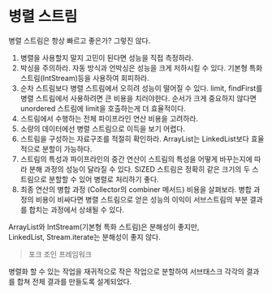 # 병렬 스트림

병렬 스트림은 항상 빠르고 좋은가? 그렇진 않다.

1. 병렬을 사용할지 말지 고민이 된다면 성능을 직접 측정하라. 
2. 박싱을 주의하라. 자동 방식과 언박싱은 성능을 크게 저하시킬 수 있다. 기본형 특화 스트림(IntStream)등을 사용하여 회피하라.
3. 순차 스트림보다 병렬 스트림에서 오히려 성능이 떨어질 수 있다. limit, findFirst를 병렬 스트림에서 사용하려면 큰 비용을 치러야한다. 순서가 크게 중요하지 않다면 unordered 스트림에 limit을 호출하는게 더 효율적이다.
4. 스트림에서 수행하는 전체 파이프라인 연산 비용을 고려하라. 
5. 소량의 데이터에선 병렬 스트림으로 이득을 보기 어렵다. 
6. 스트림을 구성하는 자료구조를 적절히 확인하라. ArrayList는 LinkedList보다 효율적으로 분할이 가능하다.
7. 스트림의 특성과 파이프라인의 중간 연산이 스트림의 특성을 어떻게 바꾸는지에 따라 분해 과정의 성능이 달라질 수 있다. SIZED 스트림은 정확히 같은 크기의 두 스트림으로 분할할 수 있어 병렬로 처리하기 좋다.
8. 최종 연산의 병합 과정 (Collector의 combiner 메서드) 비용을 살펴보라. 병합 과정의 비용이 비싸다면 병렬 스트림으로 얻은 성능의 이익이 서브스트림의 부분 결과를 합치는 과정에서 상쇄될 수 있다.

ArrayList와 IntStream(기본형 특화 스트림)은 분해성이 좋지만,\
LinkedList, Stream.iterate는 분해성이 좋지 않다.

> 포크 조인 프레임워크

병렬화 할 수 있는 작업을 재귀적으로 작은 작업으로 분할하여 서브태스크 각각의 결과를 합쳐 전체 결과를 만들도록 설계되었다.

